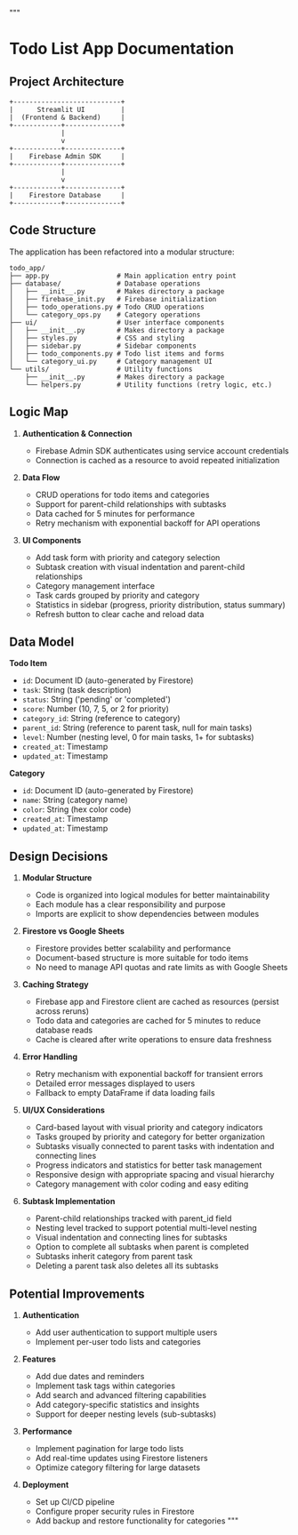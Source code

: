 """
# Todo List App Documentation

## Project Architecture

```
+---------------------------+
|      Streamlit UI         |
|  (Frontend & Backend)     |
+------------+--------------+
             |
             v
+------------+--------------+
|    Firebase Admin SDK     |
+------------+--------------+
             |
             v
+------------+--------------+
|    Firestore Database     |
+------------+--------------+
```

## Code Structure

The application has been refactored into a modular structure:

```
todo_app/
├── app.py                 # Main application entry point
├── database/              # Database operations
│   ├── __init__.py        # Makes directory a package
│   ├── firebase_init.py   # Firebase initialization
│   ├── todo_operations.py # Todo CRUD operations
│   └── category_ops.py    # Category operations
├── ui/                    # User interface components
│   ├── __init__.py        # Makes directory a package
│   ├── styles.py          # CSS and styling
│   ├── sidebar.py         # Sidebar components
│   ├── todo_components.py # Todo list items and forms
│   └── category_ui.py     # Category management UI
└── utils/                 # Utility functions
    ├── __init__.py        # Makes directory a package
    └── helpers.py         # Utility functions (retry logic, etc.)
```

## Logic Map

1. **Authentication & Connection**
   - Firebase Admin SDK authenticates using service account credentials
   - Connection is cached as a resource to avoid repeated initialization

2. **Data Flow**
   - CRUD operations for todo items and categories
   - Support for parent-child relationships with subtasks
   - Data cached for 5 minutes for performance
   - Retry mechanism with exponential backoff for API operations

3. **UI Components**
   - Add task form with priority and category selection
   - Subtask creation with visual indentation and parent-child relationships
   - Category management interface
   - Task cards grouped by priority and category
   - Statistics in sidebar (progress, priority distribution, status summary)
   - Refresh button to clear cache and reload data

## Data Model

**Todo Item**
- `id`: Document ID (auto-generated by Firestore)
- `task`: String (task description)
- `status`: String ('pending' or 'completed')
- `score`: Number (10, 7, 5, or 2 for priority)
- `category_id`: String (reference to category)
- `parent_id`: String (reference to parent task, null for main tasks)
- `level`: Number (nesting level, 0 for main tasks, 1+ for subtasks)
- `created_at`: Timestamp
- `updated_at`: Timestamp

**Category**
- `id`: Document ID (auto-generated by Firestore)
- `name`: String (category name)
- `color`: String (hex color code)
- `created_at`: Timestamp
- `updated_at`: Timestamp

## Design Decisions

1. **Modular Structure**
   - Code is organized into logical modules for better maintainability
   - Each module has a clear responsibility and purpose
   - Imports are explicit to show dependencies between modules

2. **Firestore vs Google Sheets**
   - Firestore provides better scalability and performance
   - Document-based structure is more suitable for todo items
   - No need to manage API quotas and rate limits as with Google Sheets

3. **Caching Strategy**
   - Firebase app and Firestore client are cached as resources (persist across reruns)
   - Todo data and categories are cached for 5 minutes to reduce database reads
   - Cache is cleared after write operations to ensure data freshness

4. **Error Handling**
   - Retry mechanism with exponential backoff for transient errors
   - Detailed error messages displayed to users
   - Fallback to empty DataFrame if data loading fails

5. **UI/UX Considerations**
   - Card-based layout with visual priority and category indicators
   - Tasks grouped by priority and category for better organization
   - Subtasks visually connected to parent tasks with indentation and connecting lines
   - Progress indicators and statistics for better task management
   - Responsive design with appropriate spacing and visual hierarchy
   - Category management with color coding and easy editing

6. **Subtask Implementation**
   - Parent-child relationships tracked with parent_id field
   - Nesting level tracked to support potential multi-level nesting
   - Visual indentation and connecting lines for subtasks
   - Option to complete all subtasks when parent is completed
   - Subtasks inherit category from parent task
   - Deleting a parent task also deletes all its subtasks

## Potential Improvements

1. **Authentication**
   - Add user authentication to support multiple users
   - Implement per-user todo lists and categories

2. **Features**
   - Add due dates and reminders
   - Implement task tags within categories
   - Add search and advanced filtering capabilities
   - Add category-specific statistics and insights
   - Support for deeper nesting levels (sub-subtasks)

3. **Performance**
   - Implement pagination for large todo lists
   - Add real-time updates using Firestore listeners
   - Optimize category filtering for large datasets

4. **Deployment**
   - Set up CI/CD pipeline
   - Configure proper security rules in Firestore
   - Add backup and restore functionality for categories 
""" 